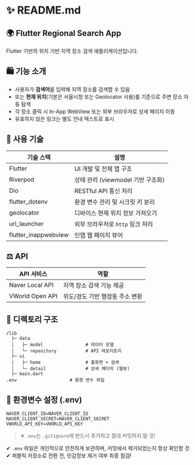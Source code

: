 # ✨ README.md

## 🌍 Flutter Regional Search App

Flutter 기반의 위치 기반 지역 장소 검색 애플리케이션입니다.


## 🛍️ 기능 소개

- 사용자가 **검색어**를 입력해 지역 장소를 검색할 수 있음
- 또는 **현재 위치**(기본은 서울시청 또는 Geolocator 사용)를 기준으로 주변 장소 자동 탐색
- 각 장소 클릭 시 In-App WebView 또는 외부 브라우저로 상세 페이지 이동
- 유효하지 않은 링크는 별도 안내 텍스트로 표시


## 🔧 사용 기술

| 기술 스택        | 설명 |
|------------------|------|
| Flutter          | UI 개발 및 전체 앱 구조 |
| Riverpod         | 상태 관리 (viewmodel 기반 구조화) |
| Dio              | RESTful API 통신 처리 |
| flutter_dotenv   | 환경 변수 관리 및 시크릿 키 분리 |
| geolocator       | 디바이스 현재 위치 정보 가져오기 |
| url_launcher     | 외부 브라우저로 `http` 링크 처리 |
| flutter_inappwebview | 인앱 웹 페이지 뷰어 |


## ⚖️ API

| API 서비스        | 역할 |
|-------------------|------|
| Naver Local API   | 지역 장소 검색 기능 제공 |
| VWorld Open API   | 위도/경도 기반 행정동 주소 변환 |


## 📂 디렉토리 구조

```
/lib
  ├─ data
  │   ├─ model                # 데이터 모델
  │   └─ repository           # API 레포지토리
  ├─ ui
  │   ├─ home                 # 홈화면 + 검색
  │   └─ detail               # 상세 페이지 (웹뷰)
  ├─ main.dart
.env                    # 환경 변수 파일

```


## 🔐 환경변수 설정 (.env)

```env
NAVER_CLIENT_ID=NAVER_CLIENT_ID
NAVER_CLIENT_SECRET=NAVER_CLIENT_SECRET
VWORLD_API_KEY=VWORLD_API_KEY
```

> ※ `.env`는 `.gitignore`에 반드시 추가하고 절대 커밋하지 말 것!




✔ `.env` 파일은 개인적으로 안전하게 보관하며, 커밋에서 제거되었는지 항상 확인할 것
✔ 퍼블릭 저장소로 전환 전, 민감정보 제거 여부 최종 점검!